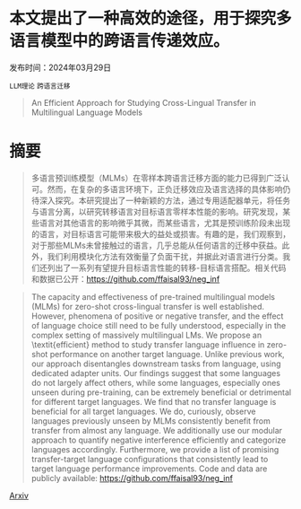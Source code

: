# 本文提出了一种高效的途径，用于探究多语言模型中的跨语言传递效应。

发布时间：2024年03月29日

`LLM理论` `跨语言迁移`

> An Efficient Approach for Studying Cross-Lingual Transfer in Multilingual Language Models

# 摘要

> 多语言预训练模型（MLMs）在零样本跨语言迁移方面的能力已得到广泛认可。然而，在复杂的多语言环境下，正负迁移效应及语言选择的具体影响仍待深入探究。本研究提出了一种新颖的方法，通过专用适配器单元，将任务与语言分离，以研究转移语言对目标语言零样本性能的影响。研究发现，某些语言对其他语言的影响微乎其微，而某些语言，尤其是预训练阶段未出现的语言，对目标语言可能带来极大的益处或损害。有趣的是，我们观察到，对于那些MLMs未曾接触过的语言，几乎总能从任何语言的迁移中获益。此外，我们利用模块化方法有效衡量了负面干扰，并据此对语言进行分类。我们还列出了一系列有望提升目标语言性能的转移-目标语言搭配。相关代码和数据已公开：https://github.com/ffaisal93/neg_inf

> The capacity and effectiveness of pre-trained multilingual models (MLMs) for zero-shot cross-lingual transfer is well established. However, phenomena of positive or negative transfer, and the effect of language choice still need to be fully understood, especially in the complex setting of massively multilingual LMs. We propose an \textit{efficient} method to study transfer language influence in zero-shot performance on another target language. Unlike previous work, our approach disentangles downstream tasks from language, using dedicated adapter units. Our findings suggest that some languages do not largely affect others, while some languages, especially ones unseen during pre-training, can be extremely beneficial or detrimental for different target languages. We find that no transfer language is beneficial for all target languages. We do, curiously, observe languages previously unseen by MLMs consistently benefit from transfer from almost any language. We additionally use our modular approach to quantify negative interference efficiently and categorize languages accordingly. Furthermore, we provide a list of promising transfer-target language configurations that consistently lead to target language performance improvements. Code and data are publicly available: https://github.com/ffaisal93/neg_inf

[Arxiv](https://arxiv.org/abs/2403.20088)